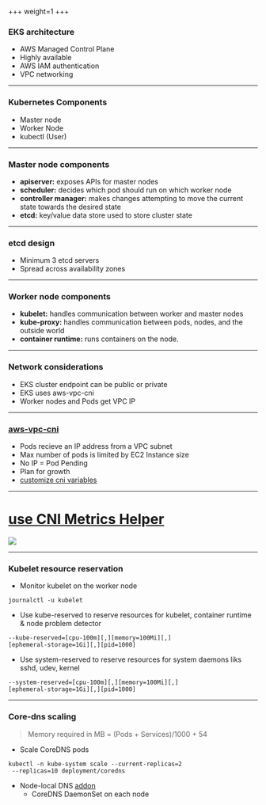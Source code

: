+++
weight=1
+++

### EKS architecture
- AWS Managed Control Plane
- Highly available
- AWS IAM authentication
- VPC networking


---

### Kubernetes Components
- Master node 
- Worker Node
- kubectl (User)


---

### Master node components
- **apiserver:** exposes APIs for  master nodes 
- **scheduler:** decides which pod should run on which worker node
- **controller manager:** makes changes attempting to move the current state towards the desired state
- **etcd:** key/value data store used to store cluster state

---

### etcd design 
- Minimum 3 etcd servers 
- Spread across availability zones

---

### Worker node components
- **kubelet:** handles communication between worker and master nodes
- **kube-proxy:** handles communication between pods, nodes, and the outside world
- **container runtime:** runs containers on the node.

---

### Network considerations
- EKS cluster endpoint can be public or private
- EKS uses aws-vpc-cni
- Worker nodes and Pods get VPC IP

---

### [aws-vpc-cni](https://github.com/aws/amazon-vpc-cni-k8s)
- Pods recieve an IP address from a VPC subnet
- Max number of pods is limited by EC2 Instance size
- No IP = Pod Pending
- Plan for growth
- [customize cni variables](https://docs.aws.amazon.com/eks/latest/userguide/cni-env-vars.html)

---
# [use CNI Metrics Helper](https://docs.aws.amazon.com/eks/latest/userguide/cni-metrics-helper.html)
![](https://docs.aws.amazon.com/eks/latest/userguide/images/EKS_CNI_metrics.png)

---

### Kubelet resource reservation
- Monitor kubelet on the worker node

```
journalctl -u kubelet
```

- Use kube-reserved to reserve resources for kubelet, container runtime & node problem detector

```
--kube-reserved=[cpu-100m][,][memory=100Mi][,]
[ephemeral-storage=1Gi][,][pid=1000]
```

- Use system-reserved to reserve resources for system daemons liks sshd, udev, kernel
```
--system-reserved=[cpu-100m][,][memory=100Mi][,]
[ephemeral-storage=1Gi][,][pid=1000]
```


---

### Core-dns scaling
> Memory required in MB = (Pods + Services)/1000 + 54

- Scale CoreDNS pods 
```
kubectl -n kube-system scale --current-replicas=2
 --replicas=10 deployment/coredns
```
- Node-local DNS [addon](https://github.com/kubernetes/kubernetes/tree/master/cluster/addons/dns/nodelocaldns)
    - CoreDNS DaemonSet on each node
